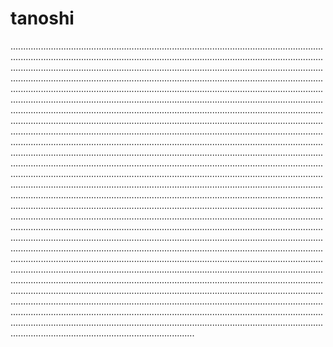 # tanoshi

.............................................................................................................................................................................................................................................................................................................................................................................................................................................................................................................................................................................................................................................................................................................................................................................................................................................................................................................................................................................................................................................................................................................................................................................................................................................................................................................................................................................................................................................................................................................................................................................................................................................................................................................................................................................................................................................................................................................................................................................................................................................................................................................................................................................................................................................................................................................................................................................................................................................................................................................................................................................................................................................................................................................................................................................................................................................................................................................................................................................................................................................................................................................................................................................................................................................................................................................................................................................................................................................................................................................................................................
